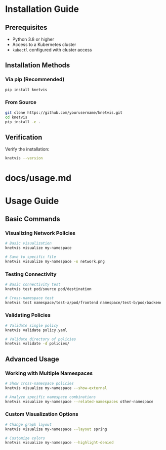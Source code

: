 # Installation Guide

## Prerequisites

- Python 3.8 or higher
- Access to a Kubernetes cluster
- `kubectl` configured with cluster access

## Installation Methods

### Via pip (Recommended)

```bash
pip install knetvis
```

### From Source

```bash
git clone https://github.com/yourusername/knetvis.git
cd knetvis
pip install -e .
```

## Verification

Verify the installation:
```bash
knetvis --version
```

# docs/usage.md
# Usage Guide

## Basic Commands

### Visualizing Network Policies

```bash
# Basic visualization
knetvis visualize my-namespace

# Save to specific file
knetvis visualize my-namespace -o network.png
```

### Testing Connectivity

```bash
# Basic connectivity test
knetvis test pod/source pod/destination

# Cross-namespace test
knetvis test namespace/test-a/pod/frontend namespace/test-b/pod/backend
```

### Validating Policies

```bash
# Validate single policy
knetvis validate policy.yaml

# Validate directory of policies
knetvis validate -d policies/
```

## Advanced Usage

### Working with Multiple Namespaces

```bash
# Show cross-namespace policies
knetvis visualize my-namespace --show-external

# Analyze specific namespace combinations
knetvis visualize my-namespace --related-namespaces other-namespace
```

### Custom Visualization Options

```bash
# Change graph layout
knetvis visualize my-namespace --layout spring

# Customize colors
knetvis visualize my-namespace --highlight-denied
```